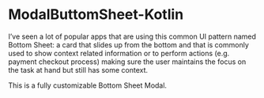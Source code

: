 # ModalButtomSheet-Kotlin
I’ve seen a lot of popular apps that are using this common UI pattern named Bottom Sheet: a card that slides up from the bottom and that is commonly used to show context related information or to perform actions (e.g. payment checkout process) making sure the user maintains the focus on the task at hand but still has some context.

This is a fully customizable Bottom Sheet Modal.
